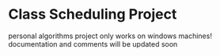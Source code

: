 # Class Scheduling Project
personal algorithms project 
only works on windows machines! 
documentation and comments will be updated soon 
 
